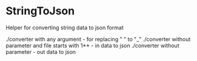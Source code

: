 # StringToJson
Helper for converting string data to json format

./converter with any argument - for replacing " " to "_"
./converter without parameter and file starts with 1** - in data to json
./converter without parameter - out data to json
